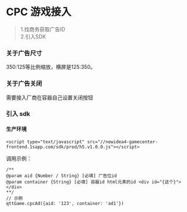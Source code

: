 # CPC 游戏接入

>1.找商务获取广告ID<br>
>2.引入SDK


### 关于广告尺寸

350:125等比例缩放，横屏是125:350。

###  关于广告关闭
需要接入厂商在容器自己设置关闭按钮

### 引入 sdk

#### 生产环境 

```
<script type="text/javascript" src="//newidea4-gamecenter-frontend.1sapp.com/sdk/prod/h5.v1.0.0.js"></script>
```

调用示例：

```
/**
@param aid {Number / String} [必填] 广告位id
@param container {String} [必填] 容器id html元素的id <div id="{这个}"></div>
**/
// 示例
qttGame.cpcAd({aid: '123', container: 'ad1'})
```
